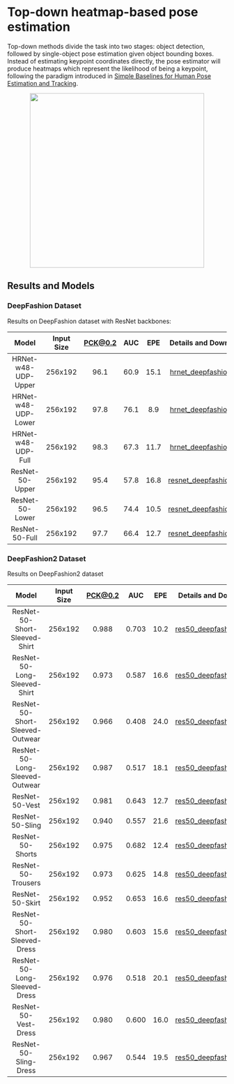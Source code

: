 # Top-down heatmap-based pose estimation

Top-down methods divide the task into two stages: object detection, followed by single-object pose estimation given object bounding boxes. Instead of estimating keypoint coordinates directly, the pose estimator will produce heatmaps which represent the likelihood of being a keypoint, following the paradigm introduced in [Simple Baselines for Human Pose Estimation and Tracking](http://openaccess.thecvf.com/content_ECCV_2018/html/Bin_Xiao_Simple_Baselines_for_ECCV_2018_paper.html).

<div align=center>
<img src="https://user-images.githubusercontent.com/15977946/146522977-5f355832-e9c1-442f-a34f-9d24fb0aefa8.png" height=400>
</div>

## Results and Models

### DeepFashion Dataset

Results on DeepFashion dataset with ResNet backbones:

|        Model        | Input Size | PCK@0.2 | AUC  | EPE  |                     Details and Download                     |
| :-----------------: | :--------: | :-----: | :--: | :--: | :----------------------------------------------------------: |
| HRNet-w48-UDP-Upper |  256x192   |  96.1   | 60.9 | 15.1 |  [hrnet_deepfashion.md](./deepfashion/hrnet_deepfashion.md)  |
| HRNet-w48-UDP-Lower |  256x192   |  97.8   | 76.1 | 8.9  |  [hrnet_deepfashion.md](./deepfashion/hrnet_deepfashion.md)  |
| HRNet-w48-UDP-Full  |  256x192   |  98.3   | 67.3 | 11.7 |  [hrnet_deepfashion.md](./deepfashion/hrnet_deepfashion.md)  |
|   ResNet-50-Upper   |  256x192   |  95.4   | 57.8 | 16.8 | [resnet_deepfashion.md](./deepfashion/resnet_deepfashion.md) |
|   ResNet-50-Lower   |  256x192   |  96.5   | 74.4 | 10.5 | [resnet_deepfashion.md](./deepfashion/resnet_deepfashion.md) |
|   ResNet-50-Full    |  256x192   |  97.7   | 66.4 | 12.7 | [resnet_deepfashion.md](./deepfashion/resnet_deepfashion.md) |

### DeepFashion2 Dataset

Results on DeepFashion2 dataset

|              Model              | Input Size | PCK@0.2 |  AUC  | EPE  |                     Details and Download                      |
| :-----------------------------: | :--------: | :-----: | :---: | :--: | :-----------------------------------------------------------: |
|  ResNet-50-Short-Sleeved-Shirt  |  256x192   |  0.988  | 0.703 | 10.2 | [res50_deepfashion.md0](./deepfashion2/res50_deepfashion2.md) |
|  ResNet-50-Long-Sleeved-Shirt   |  256x192   |  0.973  | 0.587 | 16.6 | [res50_deepfashion.md0](./deepfashion2/res50_deepfashion2.md) |
| ResNet-50-Short-Sleeved-Outwear |  256x192   |  0.966  | 0.408 | 24.0 | [res50_deepfashion.md0](./deepfashion2/res50_deepfashion2.md) |
| ResNet-50-Long-Sleeved-Outwear  |  256x192   |  0.987  | 0.517 | 18.1 | [res50_deepfashion.md0](./deepfashion2/res50_deepfashion2.md) |
|         ResNet-50-Vest          |  256x192   |  0.981  | 0.643 | 12.7 | [res50_deepfashion.md0](./deepfashion2/res50_deepfashion2.md) |
|         ResNet-50-Sling         |  256x192   |  0.940  | 0.557 | 21.6 | [res50_deepfashion.md0](./deepfashion2/res50_deepfashion2.md) |
|        ResNet-50-Shorts         |  256x192   |  0.975  | 0.682 | 12.4 | [res50_deepfashion.md0](./deepfashion2/res50_deepfashion2.md) |
|       ResNet-50-Trousers        |  256x192   |  0.973  | 0.625 | 14.8 | [res50_deepfashion.md0](./deepfashion2/res50_deepfashion2.md) |
|         ResNet-50-Skirt         |  256x192   |  0.952  | 0.653 | 16.6 | [res50_deepfashion.md0](./deepfashion2/res50_deepfashion2.md) |
|  ResNet-50-Short-Sleeved-Dress  |  256x192   |  0.980  | 0.603 | 15.6 | [res50_deepfashion.md0](./deepfashion2/res50_deepfashion2.md) |
|  ResNet-50-Long-Sleeved-Dress   |  256x192   |  0.976  | 0.518 | 20.1 | [res50_deepfashion.md0](./deepfashion2/res50_deepfashion2.md) |
|      ResNet-50-Vest-Dress       |  256x192   |  0.980  | 0.600 | 16.0 | [res50_deepfashion.md0](./deepfashion2/res50_deepfashion2.md) |
|      ResNet-50-Sling-Dress      |  256x192   |  0.967  | 0.544 | 19.5 | [res50_deepfashion.md0](./deepfashion2/res50_deepfashion2.md) |
